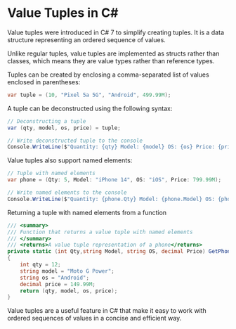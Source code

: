 # Value Tuples in C#

Value tuples were introduced in C# 7 to simplify creating tuples.  It is a data structure representing an ordered sequence of values.

Unlike regular tuples, value tuples are implemented as structs rather than classes, which means they are value types rather than reference types.

Tuples can be created by enclosing a comma-separated list of values enclosed in parentheses:

```csharp
var tuple = (10, "Pixel 5a 5G", "Android", 499.99M);
```

A tuple can be deconstructed using the following syntax:

```csharp
// Deconstructing a tuple
var (qty, model, os, price) = tuple;

// Write deconstructed tuple to the console
Console.WriteLine($"Quantity: {qty} Model: {model} OS: {os} Price: {price:c}");
```

Value tuples also support named elements:

```csharp
// Tuple with named elements
var phone = (Qty: 5, Model: "iPhone 14", OS: "iOS", Price: 799.99M);

// Write named elements to the console
Console.WriteLine($"Quantity: {phone.Qty} Model: {phone.Model} OS: {phone.OS} Price: {phone.Price:c}");
```

Returning a tuple with named elements from a function

```csharp
/// <summary>
/// Function that returns a value tuple with named elements
/// </summary>
/// <returns>A value tuple representation of a phone</returns>
private static (int Qty,string Model, string OS, decimal Price) GetPhones()
{
    int qty = 12;
    string model = "Moto G Power";
    string os = "Android";
    decimal price = 149.99M;
    return (qty, model, os, price);
}
```

Value tuples are a useful feature in C# that make it easy to work with ordered sequences of values in a concise and efficient way.